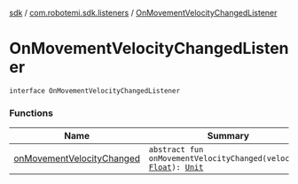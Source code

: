 [sdk](../../index.md) / [com.robotemi.sdk.listeners](../index.md) / [OnMovementVelocityChangedListener](./index.md)

# OnMovementVelocityChangedListener

`interface OnMovementVelocityChangedListener`

### Functions

| Name | Summary |
|---|---|
| [onMovementVelocityChanged](on-movement-velocity-changed.md) | `abstract fun onMovementVelocityChanged(velocity: `[`Float`](https://kotlinlang.org/api/latest/jvm/stdlib/kotlin/-float/index.html)`): `[`Unit`](https://kotlinlang.org/api/latest/jvm/stdlib/kotlin/-unit/index.html) |
